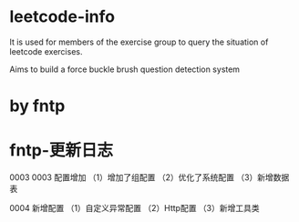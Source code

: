 # leetcode-info

It is used for members of the exercise group to query the situation of leetcode exercises.

Aims to build a force buckle brush question detection system

# by fntp

# fntp-更新日志
0003 0003 配置增加
（1）增加了组配置
（2）优化了系统配置
（3）新增数据表

0004 新增配置
（1）自定义异常配置
（2）Http配置
（3）新增工具类

